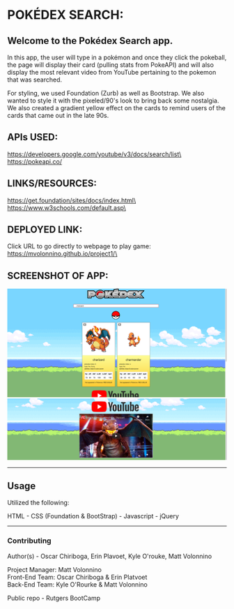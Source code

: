 # POKÉDEX SEARCH:

## Welcome to the Pokédex Search app.
In this app, the user will type in a pokémon and once they click the pokeball, the page will display their card (pulling stats from PokeAPI) and will also display the most relevant video from YouTube pertaining to the pokemon that was searched. 

For styling, we used Foundation (Zurb) as well as Bootstrap. We also wanted to style it with the pixeled/90's look to bring back some nostalgia. We also created a gradient yellow effect on the cards to remind users of the cards that came out in the late 90s.
## APIs USED:
https://developers.google.com/youtube/v3/docs/search/list\
https://pokeapi.co/
## LINKS/RESOURCES:
https://get.foundation/sites/docs/index.html\
https://www.w3schools.com/default.asp\
## DEPLOYED LINK:
Click URL to go directly to webpage to play game:
https://mvolonnino.github.io/project1/\
## SCREENSHOT OF APP:

![Screenshot of deploy app](./img/Screen%20Shot%202020-08-06%20at%205.43.37%20PM.png)
![Screenshot of deploy app](./img/Screen%20Shot%202020-08-06%20at%205.43.55%20PM.png)


-----------------------------------------------------

## Usage
Utilized the following:

HTML -
CSS  (Foundation & BootStrap) -
Javascript - 
jQuery

------------------------------------------------------


### Contributing

Author(s) - Oscar Chiriboga, Erin Plavoet, Kyle O'rouke, Matt Volonnino

Project Manager: Matt Volonnino\
Front-End Team: Oscar Chiriboga & Erin Platvoet\
Back-End Team: Kyle O'Rourke & Matt Volonnino

Public repo - Rutgers BootCamp